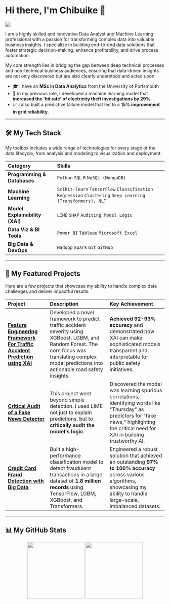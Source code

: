 # Hi there, I'm Chibuike  👋

<a href="**in/chibuike-asuzu-2677401b5**"><img src="https://img.shields.io/badge/LinkedIn-0077B5?style=for-the-badge&logo=linkedin&logoColor=white"></a>

I am a highly skilled and innovative Data Analyst and Machine Learning professional with a passion for transforming complex data into valuable business insights. I specialize in building end-to-end data solutions that foster strategic decision-making, enhance profitability, and drive process automation.

My core strength lies in bridging the gap between deep technical processes and non-technical business audiences, ensuring that data-driven insights are not only discovered but are also clearly understood and acted upon.

- 🎓 I have an **MSc in Data Analytics** from the University of Portsmouth  
- 💼 In my previous role, I developed a machine learning model that **increased the 'hit rate' of electricity theft investigations by 29%**.
- 📈 I also built a predictive failure model that led to a **15% improvement in grid reliability**.

---

## 🛠️ My Tech Stack

My toolbox includes a wide range of technologies for every stage of the data lifecycle, from analysis and modeling to visualization and deployment.

| Category | Skills |
| :--- | :--- |
| **Programming & Databases** | `Python` `SQL` `R` `NoSQL (MongoDB)`  |
| **Machine Learning** | `Scikit-learn` `TensorFlow` `Classification` `Regression` `Clustering` `Deep Learning (Transformers), NLT`  |
| **Model Explainability (XAI)** | `LIME` `SHAP` `Auditing Model Logic`  |
| **Data Viz & BI Tools** | `Power BI` `Tableau` `Microsoft Excel`  |
| **Big Data & DevOps** | `Hadoop` `Spark` `Git` `GitHub`  |

---

## 🚀 My Featured Projects

Here are a few projects that showcase my ability to handle complex data challenges and deliver impactful results.

| Project | Description | Key Achievement |
| :--- | :--- | :--- |
| **[Feature Engineering Framework For Traffic Accident Prediction using XAI](https://github.com/cloonicux/Feature-Engineering-Framework-For-Traffic-Accident-Prediction-using-XAI)** | Developed a novel framework to predict traffic accident severity using XGBoost, LGBM, and Random Forest. The core focus was translating complex model predictions into actionable road safety insights. | **Achieved 92-93% accuracy** and demonstrated how XAI can make sophisticated models transparent and interpretable for public safety initiatives. |
| **[Critical Audit of a Fake News Detector](https://github.com/cloonicux/Fake-News-Detection)** | This project went beyond simple detection. I used LIME not just to explain predictions, but to **critically audit the model's logic**. | Discovered the model was learning spurious correlations, identifying words like "Thursday" as predictors for "fake news," highlighting the critical need for XAI in building trustworthy AI. |
| **[Credit Card Fraud Detection with Big Data](https://github.com/cloonicux/Credit-Card-Fraud-Detection)** | Built a high-performance classification model to detect fraudulent transactions in a large dataset of **1.8 million records** using TensorFlow, LGBM, XGBoost, and Transformers. | Engineered a robust solution that achieved an outstanding **97% to 100% accuracy** across various algorithms, showcasing my ability to handle large-scale, imbalanced datasets. |

---

## 📊 My GitHub Stats

<p align="center">
  <img height="180em" src="https://github-readme-stats.vercel.app/api?username=cloonicux&show_icons=true&theme=dracula&include_all_commits=true"/>
  <img height="180em" src="https://github-readme-stats.vercel.app/api/top-langs/?username=cloonicux&layout=compact&langs_count=8&theme=dracula"/>
</p>
